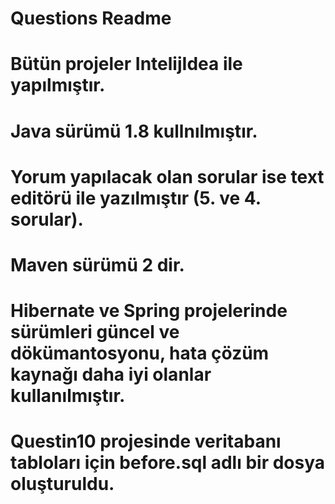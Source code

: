 # Questions Readme
# 
# 
# Bütün projeler IntelijIdea ile yapılmıştır.
# Java sürümü 1.8 kullnılmıştır.
# Yorum yapılacak olan sorular ise text editörü ile yazılmıştır (5. ve 4. sorular).
# Maven sürümü 2 dir.
# Hibernate ve Spring projelerinde sürümleri güncel ve dökümantosyonu, hata çözüm kaynağı daha iyi olanlar kullanılmıştır.
# Questin10 projesinde veritabanı tabloları için before.sql adlı bir dosya oluşturuldu.